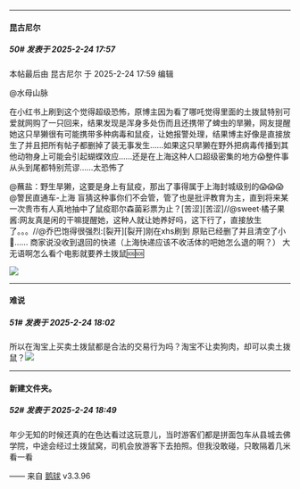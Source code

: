 ﻿
*****

####  昆古尼尔  
##### 50#       发表于 2025-2-24 17:57

 本帖最后由 昆古尼尔 于 2025-2-24 17:59 编辑 

@水母山脉

在小红书上刷到这个觉得超级恐怖，原博主因为看了哪吒觉得里面的土拨鼠特别可爱就网购了一只回来，结果发现是浑身多处伤而且还携带了蜱虫的旱獭，网友提醒她这只旱獭很有可能携带多种病毒和鼠疫，让她报警处理，结果博主好像是直接放生了并且把所有帖子都删掉了装无事发生……如果这只旱獭在野外把病毒传播到其他动物身上可能会引起蝴蝶效应……还是在上海这种人口超级密集的地方😱整件事从头到尾都特别荒谬……太恐怖了

@蘸盐：野生旱獭，这要是身上有鼠疫，那出了事得属于上海封城级别的😱😱😱@警民直通车-上海 盲猜这种事你们不会管，管了也是批评教育为主，直到将来某一次贵市有人真地抽中了鼠疫耶尔森菌彩票为止？[苦涩][苦涩]//@sweet·橘子果酱:网友真是闲的干嘛提醒她，这种人就让她养好吗，这下行了，直接放生了。。。//@乔巴饱得很强烈:[裂开][裂开]刚在xhs刷到 原贴已经删了并且清空了小🍠…… 商家说没收到退回的快递（上海快递应该不收活体的吧她怎么退的啊？） 大无语啊怎么看个电影就要养土拨鼠🆘🆘

<img src="https://p.sda1.dev/22/aca51f8d7274a12a730d440be7e2bdac/CMP_20250224175846915.jpg" referrerpolicy="no-referrer">


*****

####  难说  
##### 51#       发表于 2025-2-24 18:02

所以在淘宝上买卖土拨鼠都是合法的交易行为吗？淘宝不让卖狗肉，却可以卖土拨鼠？<img src="https://static.saraba1st.com/image/smiley/face2017/001.png" referrerpolicy="no-referrer">


*****

####  新建文件夹。  
##### 52#       发表于 2025-2-24 18:49

年少无知的时候还真的在色达看过这玩意儿，当时游客们都是拼面包车从县城去佛学院，中途会经过土拨鼠窝，司机会放游客下去拍照。但我没敢碰，只敢隔着几米看一看

—— 来自 [鹅球](https://www.pgyer.com/GcUxKd4w) v3.3.96

